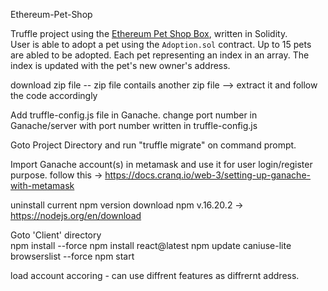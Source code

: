  Ethereum-Pet-Shop

Truffle project using the [Ethereum Pet Shop Box](https://truffleframework.com/boxes/pet-shop), written in Solidity.  
User is able to adopt a pet using the `Adoption.sol` contract.  Up to 15 pets are abled to be adopted. 
Each pet representing an index in an array.  The index is updated with the pet's new owner's address.

download zip file --
zip file contails another zip file --> extract it and follow the code accordingly

Add truffle-config.js file in Ganache.
change port number in Ganache/server with port number written in truffle-config.js 

Goto Project Directory and run "truffle migrate" on command prompt.

Import Ganache account(s) in metamask and use it for user login/register purpose.
follow this -> https://docs.cranq.io/web-3/setting-up-ganache-with-metamask


uninstall current npm version 
download npm v.16.20.2 -> https://nodejs.org/en/download 

Goto 'Client' directory  
npm install --force
npm install react@latest
npm update caniuse-lite browserslist --force
npm start

load account accoring - can use diffrent features as diffrernt address.
